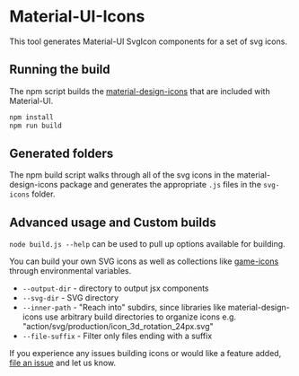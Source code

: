 # Material-UI-Icons

This tool generates Material-UI SvgIcon components for a set of svg icons.

## Running the build
The npm script builds the [material-design-icons](https://github.com/google/material-design-icons) 
that are included with Material-UI.

```sh
npm install
npm run build
```

## Generated folders
The npm build script walks through all of the svg icons in the material-design-icons package
 and generates the appropriate `.js` files in the `svg-icons` folder.

## Advanced usage and Custom builds

`node build.js --help` can be used to pull up options available for building.

You can build your own SVG icons as well as collections like [game-icons](http://game-icons.net/) 
through environmental variables.

* `--output-dir` - directory to output jsx components
* `--svg-dir` - SVG directory
* `--inner-path` - "Reach into" subdirs, since libraries like material-design-icons
  use arbitrary build directories to organize icons
  e.g. "action/svg/production/icon_3d_rotation_24px.svg"
* `--file-suffix` - Filter only files ending with a suffix

If you experience any issues building icons or would like a feature added,
[file an issue](https://github.com/callemall/material-ui/issues) and let us
know.
